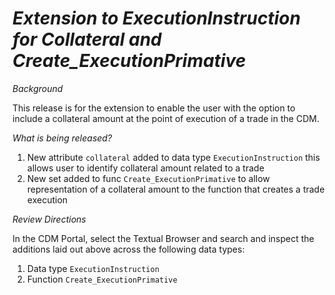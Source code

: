 # *Extension to ExecutionInstruction for Collateral and Create_ExecutionPrimative*

_Background_

This release is for the extension to enable the user with the option to include a collateral amount at the point of execution of a trade in the CDM.  

_What is being released?_

1.	New attribute `collateral` added to data type `ExecutionInstruction` this allows user to identify collateral amount related to a trade  
2.	New set added to func  `Create_ExecutionPrimative` to allow representation of a collateral amount to the function that creates a trade execution


_Review Directions_

In the CDM Portal, select the Textual Browser and search and inspect the additions laid out above across the following data types: 

1.	Data type `ExecutionInstruction`
2.	Function `Create_ExecutionPrimative`
